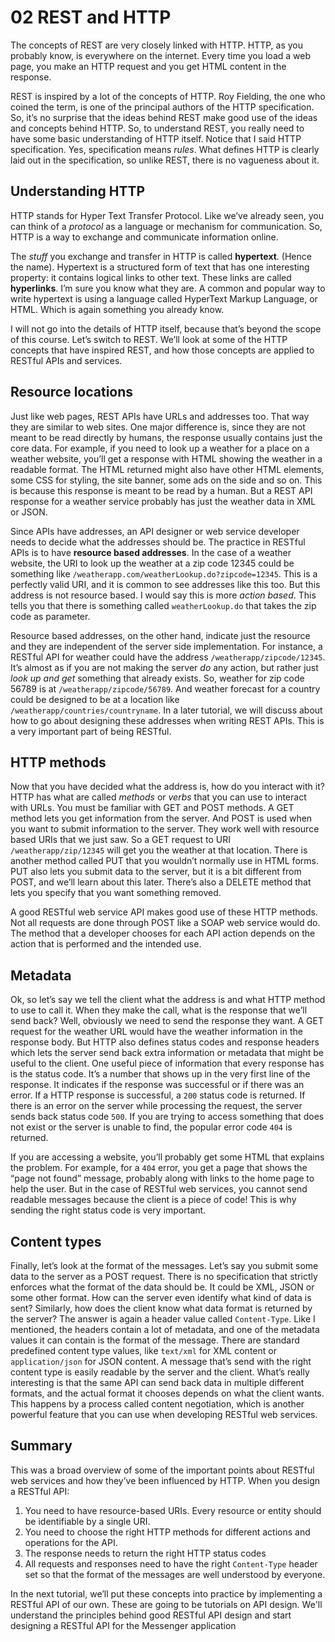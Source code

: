 <h1>02 REST and HTTP</h1>

  <p>The concepts of REST are very closely linked with HTTP. HTTP, as you probably know, is everywhere on the internet. Every time you load a web page, you make an HTTP request and you get HTML content in the response.</p>
  <p>REST is inspired by a lot of the concepts of HTTP. Roy Fielding, the one who coined the term, is one of the principal authors of the HTTP specification. So, it’s no surprise that the ideas behind REST make good use of the ideas and concepts behind HTTP.
    So, to understand REST, you really need to have some basic understanding of HTTP itself. Notice that I said HTTP specification. Yes, specification means <em>rules</em>. What defines HTTP is clearly laid out in the specification, so unlike REST, there
    is no vagueness about it.</p>
  <h2 id="understanding-http">Understanding HTTP</h2>
  <p>HTTP stands for Hyper Text Transfer Protocol. Like we’ve already seen, you can think of a <em>protocol</em> as a language or mechanism for communication. So, HTTP is a way to exchange and communicate information online.</p>
  <p>The <em>stuff</em> you exchange and transfer in HTTP is called <strong>hypertext</strong>. (Hence the name). Hypertext is a structured form of text that has one interesting property: it contains logical links to other text. These links are called <strong>hyperlinks</strong>.
    I’m sure you know what they are. A common and popular way to write hypertext is using a language called HyperText Markup Language, or HTML. Which is again something you already know.</p>
  <p>I will not go into the details of HTTP itself, because that’s beyond the scope of this course. Let’s switch to REST. We’ll look at some of the HTTP concepts that have inspired REST, and how those concepts are applied to RESTful APIs and services.</p>
  <h2 id="resource-locations">Resource locations</h2>
  <p>Just like web pages, REST APIs have URLs and addresses too. That way they are similar to web sites. One major difference is, since they are not meant to be read directly by humans, the response usually contains just the core data. For example, if you
    need to look up a weather for a place on a weather website, you’ll get a response with HTML showing the weather in a readable format. The HTML returned might also have other HTML elements, some CSS for styling, the site banner, some ads on the side
    and so on. This is because this response is meant to be read by a human. But a REST API response for a weather service probably has just the weather data in XML or JSON.</p>
  <p>Since APIs have addresses, an API designer or web service developer needs to decide what the addresses should be. The practice in RESTful APIs is to have <strong>resource based addresses</strong>. In the case of a weather website, the URI to look up
    the weather at a zip code 12345 could be something like <code>/weatherapp.com/weatherLookup.do?zipcode=12345</code>. This is a perfectly valid URI, and it is common to see addresses like this too. But this address is not resource based. I would say
    this is more <em>action based</em>. This tells you that there is something called <code>weatherLookup.do</code> that takes the zip code as parameter. </p>
  <p>Resource based addresses, on the other hand, indicate just the resource and they are independent of the server side implementation. For instance, a RESTful API for weather could have the address <code>/weatherapp/zipcode/12345</code>. It’s almost as
    if you are not making the server <em>do</em> any action, but rather just <em>look up and get</em> something that already exists. So, weather for zip code 56789 is at <code>/weatherapp/zipcode/56789</code>. And weather forecast for a country could
    be designed to be at a location like <code>/weatherapp/countries/countryname</code>. In a later tutorial, we will discuss about how to go about designing these addresses when writing REST APIs. This is a very important part of being RESTful.</p>
  <h2 id="http-methods">HTTP methods</h2>
  <p>Now that you have decided what the address is, how do you interact with it? HTTP has what are called <em>methods</em> or <em>verbs</em> that you can use to interact with URLs. You must be familiar with GET and POST methods. A GET method lets you get
    information from the server. And POST is used when you want to submit information to the server. They work well with resource based URIs that we just saw. So a GET request to URI <code>/weatherapp/zip/12345</code> will get you the weather at that
    location. There is another method called PUT that you wouldn’t normally use in HTML forms. PUT also lets you submit data to the server, but it is a bit different from POST, and we’ll learn about this later. There’s also a DELETE method that lets you
    specify that you want something removed.</p>
  <p>A good RESTful web service API makes good use of these HTTP methods. Not all requests are done through POST like a SOAP web service would do. The method that a developer chooses for each API action depends on the action that is performed and the intended
    use. </p>
  <h2 id="metadata">Metadata</h2>
  <p>Ok, so let’s say we tell the client what the address is and what HTTP method to use to call it. When they make the call, what is the response that we’ll send back? Well, obviously we need to send the response they want. A GET request for the weather
    URL would have the weather information in the response body. But HTTP also defines status codes and response headers which lets the server send back extra information or metadata that might be useful to the client. One useful piece of information
    that every response has is the status code. It’s a number that shows up in the very first line of the response. It indicates if the response was successful or if there was an error. If a HTTP response is successful, a <code>200</code> status code
    is returned. If there is an error on the server while processing the request, the server sends back status code <code>500</code>. If you are trying to access something that does not exist or the server is unable to find, the popular error code <code>404</code>    is returned. </p>
  <p>If you are accessing a website, you’ll probably get some HTML that explains the problem. For example, for a <code>404</code> error, you get a page that shows the “page not found” message, probably along with links to the home page to help the user.
    But in the case of RESTful web services, you cannot send readable messages because the client is a piece of code! This is why sending the right status code is very important. </p>
  <h2 id="content-types">Content types</h2>
  <p>Finally, let’s look at the format of the messages. Let’s say you submit some data to the server as a POST request. There is no specification that strictly enforces what the format of the data should be. It could be XML, JSON or some other format. How
    can the server even identify what kind of data is sent? Similarly, how does the client know what data format is returned by the server? The answer is again a header value called <code>Content-Type</code>. Like I mentioned, the headers contain a lot
    of metadata, and one of the metadata values it can contain is the format of the message. There are standard predefined content type values, like <code>text/xml</code> for XML content or <code>application/json</code> for JSON content. A message that’s
    send with the right content type is easily readable by the server and the client. What’s really interesting is that the same API can send back data in multiple different formats, and the actual format it chooses depends on what the client wants. This
    happens by a process called content negotiation, which is another powerful feature that you can use when developing RESTful web services.</p>
  <h2 id="summary">Summary</h2>
  <p>This was a broad overview of some of the important points about RESTful web services and how they’ve been influenced by HTTP. When you design a RESTful API:</p>
  <ol>
    <li>You need to have resource-based URIs. Every resource or entity should be identifiable by a single URI.</li>
    <li>You need to choose the right HTTP methods for different actions and operations for the API.</li>
    <li>The response needs to return the right HTTP status codes</li>
    <li>All requests and responses need to have the right <code>Content-Type</code> header set so that the format of the messages are well understood by everyone.</li>
  </ol>
  <p>In the next tutorial, we’ll put these concepts into practice by implementing a RESTful API of our own. These are going to be tutorials on API design. We'll understand the principles behind good RESTful API design and start designing a RESTful API for
    the Messenger application</p>